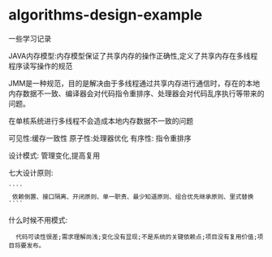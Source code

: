 # algorithms-design-example
一些学习记录

JAVA内存模型:内存模型保证了共享内存的操作正确性,定义了共享内存在多线程程序读写操作的规范

JMM是一种规范，目的是解决由于多线程通过共享内存进行通信时，存在的本地内存数据不一致、编译器会对代码指令重排序、处理器会对代码乱序执行等带来的问题。

在单核系统进行多线程不会造成本地内存数据不一致的问题

可见性:缓存一致性
原子性:处理器优化
有序性: 指令重排序



设计模式:
   管理变化,提高复用
  
   七大设计原则:
   
    ````
     依赖倒置、接口隔离、开闭原则、单一职责、最少知道原则、组合优先继承原则、里式替换
    ````

   什么时候不用模式:
   ````
     代码可读性很差;需求理解尚浅;变化没有显现;不是系统的关键依赖点;项目没有复用价值;项目将要发布。
   ````